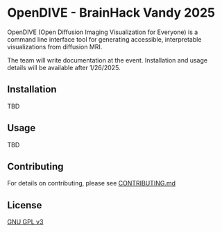 # OpenDIVE - BrainHack Vandy 2025
OpenDIVE (Open Diffusion Imaging Visualization for Everyone) is a command line interface tool for generating accessible, interpretable visualizations from diffusion MRI.

The team will write documentation at the event. Installation and usage details will be available after 1/26/2025.

## Installation

TBD

## Usage

TBD

## Contributing

For details on contributing, please see [CONTRIBUTING.md](CONTRIBUTING.md)

## License

[GNU GPL v3](https://choosealicense.com/licenses/gpl-3.0/)
